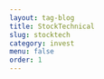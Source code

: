 ```yaml
---
layout: tag-blog
title: StockTechnical
slug: stocktech
category: invest
menu: false
order: 1
---
```

